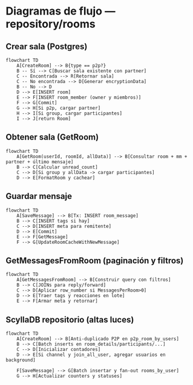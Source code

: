 # Diagramas de flujo — repository/rooms

## Crear sala (Postgres)
```mermaid
flowchart TD
    A[CreateRoom] --> B{type == p2p?}
    B -- Sí --> C[Buscar sala existente con partner]
    C -- Encontrada --> R[Retornar sala]
    C -- No encontrada --> D[Generar encryptionData]
    B -- No --> D
    D --> E[INSERT room]
    E --> F[INSERT room_member (owner y miembros)]
    F --> G[Commit]
    G --> H[Si p2p, cargar partner]
    H --> I[Si group, cargar participantes]
    I --> J[return Room]
```

## Obtener sala (GetRoom)
```mermaid
flowchart TD
    A[GetRoom(userId, roomId, allData)] --> B[Consultar room + mm + partner + último mensaje]
    B --> C[Calcular unread_count]
    C --> D[Si group y allData -> cargar participantes]
    D --> E[FormatRoom y cachear]
```

## Guardar mensaje
```mermaid
flowchart TD
    A[SaveMessage] --> B[Tx: INSERT room_message]
    B --> C[INSERT tags si hay]
    C --> D[INSERT meta para remitente]
    D --> E[Commit]
    E --> F[GetMessage]
    F --> G[UpdateRoomCacheWithNewMessage]
```

## GetMessagesFromRoom (paginación y filtros)
```mermaid
flowchart TD
    A[GetMessagesFromRoom] --> B[Construir query con filtros]
    B --> C[JOINs para reply/forward]
    C --> D[Aplicar row_number si MessagesPerRoom>0]
    D --> E[Traer tags y reacciones en lote]
    E --> F[Armar meta y retornar]
```

## ScyllaDB repositorio (altas luces)
```mermaid
flowchart TD
    A[CreateRoom] --> B[Anti-duplicado P2P en p2p_room_by_users]
    B --> C[Batch inserts en room_details/participants/...]
    C --> D[Inicializar contadores]
    D --> E[Si channel y join_all_user, agregar usuarios en background]

    F[SaveMessage] --> G[Batch insertar y fan-out rooms_by_user]
    G --> H[Actualizar counters y statuses]
```
